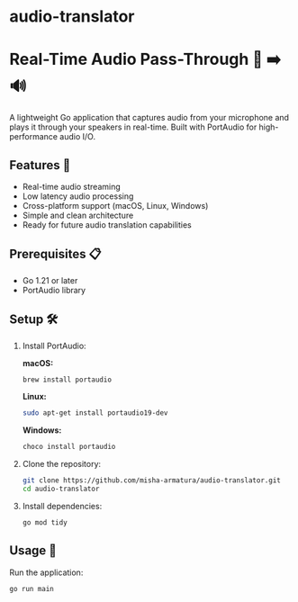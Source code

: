 # audio-translator
# Real-Time Audio Pass-Through 🎤 ➡️ 🔊

A lightweight Go application that captures audio from your microphone and plays it through your speakers in real-time. Built with PortAudio for high-performance audio I/O.

## Features 🌟

- Real-time audio streaming
- Low latency audio processing
- Cross-platform support (macOS, Linux, Windows)
- Simple and clean architecture
- Ready for future audio translation capabilities

## Prerequisites 📋

- Go 1.21 or later
- PortAudio library

## Setup 🛠️

1. Install PortAudio:

   **macOS:**
   ```bash
   brew install portaudio
   ```

   **Linux:**
   ```bash
   sudo apt-get install portaudio19-dev
   ```

   **Windows:**
   ```bash
   choco install portaudio
   ```

2. Clone the repository:
   ```bash
   git clone https://github.com/misha-armatura/audio-translator.git
   cd audio-translator
   ```

3. Install dependencies:
   ```bash
   go mod tidy
   ```

## Usage 🚀

Run the application:
```bash
go run main 
